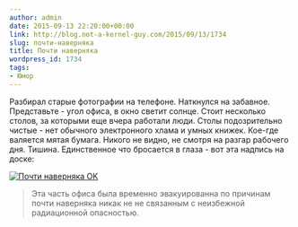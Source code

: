 ```yaml
---
author: admin
date: 2015-09-13 22:20:00+00:00
link: http://blog.not-a-kernel-guy.com/2015/09/13/1734
slug: почти-наверняка
title: Почти наверняка
wordpress_id: 1734
tags:
- Юмор
---
```


Разбирал старые фотографии на телефоне. Наткнулся на забавное. Представьте - угол офиса, в окно светит солнце. Стоит несколько столов, за которыми еще вчера работали люди. Столы подозрительно чистые - нет обычного электронного хлама и умных книжек. Кое-где валяется мятая бумага. Никого не видно, не смотря на разгар рабочего дня. Тишина. Единственное что бросается в глаза - вот эта надпись на доске:

[![Почти наверняка OK](/2015/09/almost_certainly_ok.jpg)](/2015/09/almost_certainly_ok.jpg)

> Эта часть офиса была временно эвакуированна по причинам почти наверняка никак не не связанным с неизбежной радиационной опасностью.